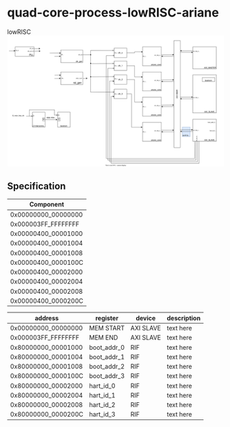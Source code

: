# quad-core-process-lowRISC-ariane
lowRISC <br>
<img src=./doc/diagrams/project_top.svg>

## Specification
|Component
|-----------|
|0x00000000_00000000|MEM START  |AXI SLAVE|text here
|0x000003FF_FFFFFFFF|MEM END    |AXI SLAVE|text here
|0x00000400_00001000|boot_addr_0|RIF      |text here
|0x00000400_00001004|boot_addr_1|RIF      |text here
|0x00000400_00001008|boot_addr_2|RIF      |text here
|0x00000400_0000100C|boot_addr_3|RIF      |text here
|0x00000400_00002000|hart_id_0  |RIF      |text here
|0x00000400_00002004|hart_id_1  |RIF      |text here
|0x00000400_00002008|hart_id_2  |RIF      |text here
|0x00000400_0000200C|hart_id_3  |RIF      |text here

|address            |register   |device   |description
|-------------------|-----------|---------|-----------
|0x00000000_00000000|MEM START  |AXI SLAVE|text here
|0x000003FF_FFFFFFFF|MEM END    |AXI SLAVE|text here
|0x80000000_00001000|boot_addr_0|RIF      |text here
|0x80000000_00001004|boot_addr_1|RIF      |text here
|0x80000000_00001008|boot_addr_2|RIF      |text here
|0x80000000_0000100C|boot_addr_3|RIF      |text here
|0x80000000_00002000|hart_id_0  |RIF      |text here
|0x80000000_00002004|hart_id_1  |RIF      |text here
|0x80000000_00002008|hart_id_2  |RIF      |text here
|0x80000000_0000200C|hart_id_3  |RIF      |text here